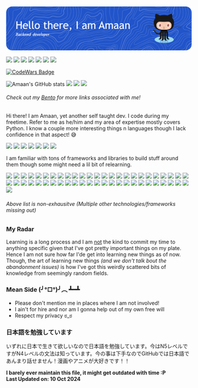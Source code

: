 ![](github-header-image.png)

<a href="https://bento.me/amaank404">![][BentoBadge]</a>
<a href="https://myanimelist.net/profile/Amaank404">![][MALBadge]</a>
<a href="https://pinterest.com/amaank404/">![][PinterestBadge]</a>
<a href="https://stackoverflow.com/users/14887424/amaank404">![][SOBadge]</a>
<a href="https://www.codewars.com/users/amaank404">![][CodeWarsBadge]</a>
<a href="https://monkeytype.com/profile/amaank404">![][MonkeyTypeBadge]</a>
<a href="https://leetcode.com/u/amaank404/">![][LeetcodeBadge]</a>

<a href="https://www.codewars.com/users/amaank404">![CodeWars Badge](https://www.codewars.com/users/amaank404/badges/small)</a>

![Amaan's GitHub stats](https://github-readme-stats.vercel.app/api?username=amaank404&show_icons=true&theme=github_dark)
![](http://github-profile-summary-cards.vercel.app/api/cards/repos-per-language?username=amaank404&theme=github_dark)
![](http://github-profile-summary-cards.vercel.app/api/cards/stats?username=amaank404&theme=github_dark)
![](http://github-profile-summary-cards.vercel.app/api/cards/productive-time?username=amaank404&theme=github_dark&utcOffset=5.5)

###### *Check out my [Bento](https://bento.me/amaank404) for more links associated with me!*

Hi there! I am Amaan, yet another self taught dev. I code 
during my freetime. Refer to me as he/him and my area of expertise mostly covers Python. I
know a couple more interesting things n languages though I lack confidence in that aspect! 😅

![][PythonBadge]
![][HTML5Badge]
![][CSS3Badge]
![][JavascriptBadge]
![][CBadge]
![][RustBadge]
![][SqlBadge]

I am familiar with tons of frameworks and libraries to build stuff around them though some might need a lil bit of relearning.

![][ArchLinux]
![][Blender]
![][ClickUp]
![][Debian]
![][Docker]
![][Fedora]
![][FFMPEG]
![][Flask]
![][Git]
![][Gimp]
![][Github]
![][GithubActions]
![][Gnome]
![][Inkscape]
![][IntelliJ]
![][JQuery]
![][Jupyter]
![][KaliLinux]
![][KDEPlasma]
![][KDenlive]
![][Keras]
![][KUbuntu]
![][LibreOffice]
![][Linux]
![][Make]
![][Manjaro]
![][MariaDB]
![][Markdown]
![][MaterialIcons]
![][MinGW]
![][Numpy]
![][OSI]
![][Pandas]
![][Poetry]
![][PreCommit]
![][PyCharm]
![][PyPI]
![][Qt]
![][Sass]
![][Spyder]
![][SQLite]
![][TOML]
![][TQDM]
![][Ubuntu]
![][Unicode]
![][Vim]
![][VirtualBox]
![][VMWare]
![][Vuejs]
![][Xubuntu]
![][YAML]

###### Above list is non-exhausitve (Multiple other technologies/frameworks missing out)

### My Radar

Learning is a long process and I am <ins>not</ins> the kind to commit my time to anything specific given that I've got pretty important things on my plate. Hence I am not sure how far I'de get into learning new things as of now.
Though, the art of learning new things *(and we don't talk bout the abandonment issues)* is how I've got this weirdly scattered bits of knowledge from seemingly random fields.


### Mean Side (╯°□°)╯︵ ┻━┻

* Please don't mention me in places where I am not involved!
* I ain't for hire and nor am I gonna help out of my own free will
* Respect my privacy ಠ_ಠ

### 日本語を勉強しています
いずれに日本で生きて欲しいなので日本語を勉強しています。今はN5レベルですがN4レベルの文法は知っています。今の事は下手なのでGitHubでは日本語であんまり話せません！漫画やアニメが大好きです！！

**I barely ever maintain this file, it might get outdated with time :P<br/>
Last Updated on: 10 Oct 2024**

<!-- Framework Badges -->
[ArchLinux]: https://img.shields.io/badge/Arch%20Linux-1793D1.svg?style=for-the-badge&logo=Arch-Linux&logoColor=white
[Blender]: https://img.shields.io/badge/Blender-E87D0D.svg?style=for-the-badge&logo=Blender&logoColor=white
[ClickUp]: https://img.shields.io/badge/ClickUp-7B68EE.svg?style=for-the-badge&logo=ClickUp&logoColor=white
[Debian]: https://img.shields.io/badge/Debian-A81D33.svg?style=for-the-badge&logo=Debian&logoColor=white
[Docker]: https://img.shields.io/badge/Docker-2496ED.svg?style=for-the-badge&logo=Docker&logoColor=white
[Fedora]: https://img.shields.io/badge/Fedora-51A2DA.svg?style=for-the-badge&logo=Fedora&logoColor=white
[FFMPEG]: https://img.shields.io/badge/FFmpeg-007808.svg?style=for-the-badge&logo=FFmpeg&logoColor=white
[Flask]: https://img.shields.io/badge/Flask-000000.svg?style=for-the-badge&logo=Flask&logoColor=white
[Git]: https://img.shields.io/badge/Git-F05032.svg?style=for-the-badge&logo=Git&logoColor=white
[Gimp]: https://img.shields.io/badge/GIMP-5C5543.svg?style=for-the-badge&logo=GIMP&logoColor=white
[Github]: https://img.shields.io/badge/GitHub-181717.svg?style=for-the-badge&logo=GitHub&logoColor=white
[GithubActions]: https://img.shields.io/badge/GitHub%20Actions-2088FF.svg?style=for-the-badge&logo=GitHub-Actions&logoColor=white
[Gnome]: https://img.shields.io/badge/GNOME-4A86CF.svg?style=for-the-badge&logo=GNOME&logoColor=white
[Inkscape]: https://img.shields.io/badge/Inkscape-000000.svg?style=for-the-badge&logo=Inkscape&logoColor=white
[IntelliJ]: https://img.shields.io/badge/IntelliJ%20IDEA-000000.svg?style=for-the-badge&logo=IntelliJ-IDEA&logoColor=white
[JQuery]: https://img.shields.io/badge/jQuery-0769AD.svg?style=for-the-badge&logo=jQuery&logoColor=white
[Jupyter]: https://img.shields.io/badge/Jupyter-F37626.svg?style=for-the-badge&logo=Jupyter&logoColor=white
[KaliLinux]: https://img.shields.io/badge/Kali%20Linux-557C94.svg?style=for-the-badge&logo=Kali-Linux&logoColor=white
[KDEPlasma]: https://img.shields.io/badge/KDE%20Plasma-1D99F3.svg?style=for-the-badge&logo=KDE-Plasma&logoColor=white
[KDenlive]: https://img.shields.io/badge/Kdenlive-527EB2.svg?style=for-the-badge&logo=Kdenlive&logoColor=white
[Keras]: https://img.shields.io/badge/Keras-D00000.svg?style=for-the-badge&logo=Keras&logoColor=white
[KUbuntu]: https://img.shields.io/badge/Kubuntu-0079C1.svg?style=for-the-badge&logo=Kubuntu&logoColor=white
[LibreOffice]: https://img.shields.io/badge/LibreOffice-18A303.svg?style=for-the-badge&logo=LibreOffice&logoColor=white
[Linux]: https://img.shields.io/badge/Linux-FCC624.svg?style=for-the-badge&logo=Linux&logoColor=black
[Make]: https://img.shields.io/badge/Make-6D00CC.svg?style=for-the-badge&logo=Make&logoColor=white
[Manjaro]: https://img.shields.io/badge/Manjaro-35BF5C.svg?style=for-the-badge&logo=Manjaro&logoColor=white
[MariaDB]: https://img.shields.io/badge/MariaDB-003545.svg?style=for-the-badge&logo=MariaDB&logoColor=white
[Markdown]: https://img.shields.io/badge/Markdown-000000.svg?style=for-the-badge&logo=Markdown&logoColor=white
[MaterialIcons]: https://img.shields.io/badge/Material%20Design%20Icons-2196F3.svg?style=for-the-badge&logo=Material-Design-Icons&logoColor=white
[MinGW]: https://img.shields.io/badge/MinGWw64-000000.svg?style=for-the-badge&logo=MinGW-w64&logoColor=white
[Numpy]: https://img.shields.io/badge/NumPy-013243.svg?style=for-the-badge&logo=NumPy&logoColor=white
[OSI]: https://img.shields.io/badge/Open%20Source%20Initiative-3DA639.svg?style=for-the-badge&logo=Open-Source-Initiative&logoColor=white
[Pandas]: https://img.shields.io/badge/pandas-150458.svg?style=for-the-badge&logo=pandas&logoColor=white
[Poetry]: https://img.shields.io/badge/Poetry-60A5FA.svg?style=for-the-badge&logo=Poetry&logoColor=white
[PreCommit]: https://img.shields.io/badge/precommit-FAB040.svg?style=for-the-badge&logo=pre-commit&logoColor=black
[PyCharm]: https://img.shields.io/badge/PyCharm-000000.svg?style=for-the-badge&logo=PyCharm&logoColor=white
[PyPI]: https://img.shields.io/badge/PyPI-3775A9.svg?style=for-the-badge&logo=PyPI&logoColor=white
[Qt]: https://img.shields.io/badge/Qt-41CD52.svg?style=for-the-badge&logo=Qt&logoColor=white
[Sass]: https://img.shields.io/badge/Sass-CC6699.svg?style=for-the-badge&logo=Sass&logoColor=white
[Spyder]: https://img.shields.io/badge/Spyder%20IDE-FF0000.svg?style=for-the-badge&logo=Spyder-IDE&logoColor=white
[SQLite]: https://img.shields.io/badge/SQLite-003B57.svg?style=for-the-badge&logo=SQLite&logoColor=white
[TOML]: https://img.shields.io/badge/TOML-9C4121.svg?style=for-the-badge&logo=TOML&logoColor=white
[TQDM]: https://img.shields.io/badge/tqdm-FFC107.svg?style=for-the-badge&logo=tqdm&logoColor=black
[Ubuntu]: https://img.shields.io/badge/Ubuntu-E95420.svg?style=for-the-badge&logo=Ubuntu&logoColor=white
[Unicode]: https://img.shields.io/badge/Unicode-5455FE.svg?style=for-the-badge&logo=Unicode&logoColor=white
[Vim]: https://img.shields.io/badge/Vim-019733.svg?style=for-the-badge&logo=Vim&logoColor=white
[VirtualBox]: https://img.shields.io/badge/VirtualBox-183A61.svg?style=for-the-badge&logo=VirtualBox&logoColor=white
[VMWare]: https://img.shields.io/badge/VMware-607078.svg?style=for-the-badge&logo=VMware&logoColor=white
[Vuejs]: https://img.shields.io/badge/Vue.js-4FC08D.svg?style=for-the-badge&logo=vuedotjs&logoColor=white
[Xubuntu]: https://img.shields.io/badge/Xubuntu-0044AA.svg?style=for-the-badge&logo=Xubuntu&logoColor=white
[YAML]: https://img.shields.io/badge/YAML-CB171E.svg?style=for-the-badge&logo=YAML&logoColor=white

<!-- Programming Badges -->
[CBadge]: https://img.shields.io/badge/C-A8B9CC.svg?style=for-the-badge&logo=C&logoColor=black
[CppBadge]: https://img.shields.io/badge/C++-00599C.svg?style=for-the-badge&logo=C%2B%2B&logoColor=white
[PythonBadge]: https://img.shields.io/badge/Python-3776AB.svg?style=for-the-badge&logo=Python&logoColor=white
[HTML5Badge]: https://img.shields.io/badge/HTML5-E34F26.svg?style=for-the-badge&logo=HTML5&logoColor=white
[CSS3Badge]: https://img.shields.io/badge/CSS3-1572B6.svg?style=for-the-badge&logo=CSS3&logoColor=white
[JavascriptBadge]: https://img.shields.io/badge/JavaScript-F7DF1E.svg?style=for-the-badge&logo=JavaScript&logoColor=black
[RustBadge]: https://img.shields.io/badge/Rust-000000.svg?style=for-the-badge&logo=Rust&logoColor=white
[SqlBadge]: https://img.shields.io/badge/SQL-4479A1.svg?style=for-the-badge&logo=MySQL&logoColor=white

<!-- Social Badges -->
[BentoBadge]: https://img.shields.io/badge/Bento-768CFF.svg?style=for-the-badge&logo=Bento&logoColor=white
[MALBadge]: https://img.shields.io/badge/MyAnimeList-2E51A2.svg?style=for-the-badge&logo=MyAnimeList&logoColor=white
[PinterestBadge]: https://img.shields.io/badge/Pinterest-BD081C.svg?style=for-the-badge&logo=Pinterest&logoColor=white
[SOBadge]: https://img.shields.io/badge/Stack%20Overflow-F58025.svg?style=for-the-badge&logo=Stack-Overflow&logoColor=white
[CodeWarsBadge]: https://img.shields.io/badge/Codewars-B1361E.svg?style=for-the-badge&logo=Codewars&logoColor=white
[MonkeyTypeBadge]: https://img.shields.io/badge/Monkeytype-E2B714.svg?style=for-the-badge&logo=Monkeytype&logoColor=black
[LeetcodeBadge]: https://img.shields.io/badge/LeetCode-FFA116.svg?style=for-the-badge&logo=LeetCode&logoColor=white
